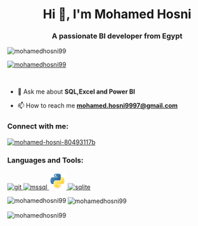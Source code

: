 <h1 align="center">Hi 👋, I'm Mohamed Hosni</h1>
<h3 align="center">A passionate BI developer from Egypt</h3>

<p align="left"> <img src="https://komarev.com/ghpvc/?username=mohamedhosni99&label=Profile%20views&color=0e75b6&style=flat" alt="mohamedhosni99" /> </p>

<p align="left"> <a href="https://github.com/ryo-ma/github-profile-trophy"><img src="https://github-profile-trophy.vercel.app/?username=mohamedhosni99" alt="mohamedhosni99" /></a> </p>

<p align="left"> <a href="https://twitter.com/" target="blank"><img src="https://img.shields.io/twitter/follow/?logo=twitter&style=for-the-badge" alt="" /></a> </p>

- 💬 Ask me about **SQL,Excel and Power BI**

- 📫 How to reach me **mohamed.hosni9997@gmail.com**

<h3 align="left">Connect with me:</h3>
<p align="left">
<a href="https://linkedin.com/in/mohamed-hosni-80493117b" target="blank"><img align="center" src="https://raw.githubusercontent.com/rahuldkjain/github-profile-readme-generator/master/src/images/icons/Social/linked-in-alt.svg" alt="mohamed-hosni-80493117b" height="30" width="40" /></a>
</p>

<h3 align="left">Languages and Tools:</h3>
<p align="left"> <a href="https://git-scm.com/" target="_blank" rel="noreferrer"> <img src="https://www.vectorlogo.zone/logos/git-scm/git-scm-icon.svg" alt="git" width="40" height="40"/> </a> <a href="https://www.microsoft.com/en-us/sql-server" target="_blank" rel="noreferrer"> <img src="https://www.svgrepo.com/show/303229/microsoft-sql-server-logo.svg" alt="mssql" width="40" height="40"/> </a> <a href="https://www.python.org" target="_blank" rel="noreferrer"> <img src="https://raw.githubusercontent.com/devicons/devicon/master/icons/python/python-original.svg" alt="python" width="40" height="40"/> </a> <a href="https://www.sqlite.org/" target="_blank" rel="noreferrer"> <img src="https://www.vectorlogo.zone/logos/sqlite/sqlite-icon.svg" alt="sqlite" width="40" height="40"/> </a> </p>

<p><img align="left" src="https://github-readme-stats.vercel.app/api/top-langs?username=mohamedhosni99&show_icons=true&locale=en&layout=compact" alt="mohamedhosni99" /></p>

<p>&nbsp;<img align="center" src="https://github-readme-stats.vercel.app/api?username=mohamedhosni99&show_icons=true&locale=en" alt="mohamedhosni99" /></p>

<p><img align="center" src="https://github-readme-streak-stats.herokuapp.com/?user=mohamedhosni99&" alt="mohamedhosni99" /></p>
